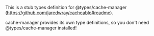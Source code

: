 This is a stub types definition for @types/cache-manager (https://github.com/jaredwray/cacheable#readme).

cache-manager provides its own type definitions, so you don't need @types/cache-manager installed!